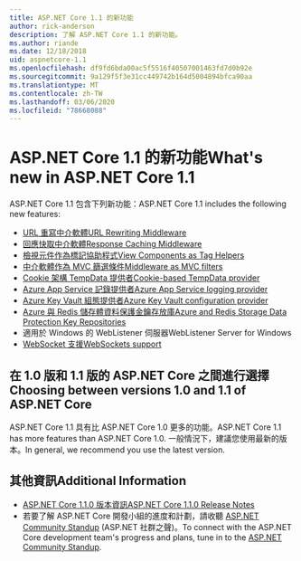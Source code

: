 ```yaml
---
title: ASP.NET Core 1.1 的新功能
author: rick-anderson
description: 了解 ASP.NET Core 1.1 的新功能。
ms.author: riande
ms.date: 12/18/2018
uid: aspnetcore-1.1
ms.openlocfilehash: df9fd6bda00ac5f5516f40507001463fd7d0b92e
ms.sourcegitcommit: 9a129f5f3e31cc449742b164d5004894bfca90aa
ms.translationtype: MT
ms.contentlocale: zh-TW
ms.lasthandoff: 03/06/2020
ms.locfileid: "78668088"
---
```

# <a name="whats-new-in-aspnet-core-11"></a><span data-ttu-id="a83fc-103">ASP.NET Core 1.1 的新功能</span><span class="sxs-lookup"><span data-stu-id="a83fc-103">What's new in ASP.NET Core 1.1</span></span>

<span data-ttu-id="a83fc-104">ASP.NET Core 1.1 包含下列新功能：</span><span class="sxs-lookup"><span data-stu-id="a83fc-104">ASP.NET Core 1.1 includes the following new features:</span></span>

- [<span data-ttu-id="a83fc-105">URL 重寫中介軟體</span><span class="sxs-lookup"><span data-stu-id="a83fc-105">URL Rewriting Middleware</span></span>](xref:fundamentals/url-rewriting)
- [<span data-ttu-id="a83fc-106">回應快取中介軟體</span><span class="sxs-lookup"><span data-stu-id="a83fc-106">Response Caching Middleware</span></span>](xref:performance/caching/middleware)
- [<span data-ttu-id="a83fc-107">檢視元件作為標記協助程式</span><span class="sxs-lookup"><span data-stu-id="a83fc-107">View Components as Tag Helpers</span></span>](xref:mvc/views/view-components#invoking-a-view-component-as-a-tag-helper)
- [<span data-ttu-id="a83fc-108">中介軟體作為 MVC 篩選條件</span><span class="sxs-lookup"><span data-stu-id="a83fc-108">Middleware as MVC filters</span></span>](xref:mvc/controllers/filters#using-middleware-in-the-filter-pipeline)
- [<span data-ttu-id="a83fc-109">Cookie 架構 TempData 提供者</span><span class="sxs-lookup"><span data-stu-id="a83fc-109">Cookie-based TempData provider</span></span>](xref:fundamentals/app-state#tempdata)
- [<span data-ttu-id="a83fc-110">Azure App Service 記錄提供者</span><span class="sxs-lookup"><span data-stu-id="a83fc-110">Azure App Service logging provider</span></span>](xref:fundamentals/logging/index#azure-app-service-provider)
- [<span data-ttu-id="a83fc-111">Azure Key Vault 組態提供者</span><span class="sxs-lookup"><span data-stu-id="a83fc-111">Azure Key Vault configuration provider</span></span>](xref:security/key-vault-configuration)
- [<span data-ttu-id="a83fc-112">Azure 與 Redis 儲存體資料保護金鑰存放庫</span><span class="sxs-lookup"><span data-stu-id="a83fc-112">Azure and Redis Storage Data Protection Key Repositories</span></span>](xref:security/data-protection/implementation/key-storage-providers)
- <span data-ttu-id="a83fc-113">適用於 Windows 的 WebListener 伺服器</span><span class="sxs-lookup"><span data-stu-id="a83fc-113">WebListener Server for Windows</span></span>
- [<span data-ttu-id="a83fc-114">WebSocket 支援</span><span class="sxs-lookup"><span data-stu-id="a83fc-114">WebSockets support</span></span>](xref:fundamentals/websockets)

## <a name="choosing-between-versions-10-and-11-of-aspnet-core"></a><span data-ttu-id="a83fc-115">在 1.0 版和 1.1 版的 ASP.NET Core 之間進行選擇</span><span class="sxs-lookup"><span data-stu-id="a83fc-115">Choosing between versions 1.0 and 1.1 of ASP.NET Core</span></span>

<span data-ttu-id="a83fc-116">ASP.NET Core 1.1 具有比 ASP.NET Core 1.0 更多的功能。</span><span class="sxs-lookup"><span data-stu-id="a83fc-116">ASP.NET Core 1.1 has more features than ASP.NET Core 1.0.</span></span> <span data-ttu-id="a83fc-117">一般情況下，建議您使用最新的版本。</span><span class="sxs-lookup"><span data-stu-id="a83fc-117">In general, we recommend you use the latest version.</span></span>

## <a name="additional-information"></a><span data-ttu-id="a83fc-118">其他資訊</span><span class="sxs-lookup"><span data-stu-id="a83fc-118">Additional Information</span></span>

- [<span data-ttu-id="a83fc-119">ASP.NET Core 1.1.0 版本資訊</span><span class="sxs-lookup"><span data-stu-id="a83fc-119">ASP.NET Core 1.1.0 Release Notes</span></span>](https://github.com/dotnet/aspnetcore/releases/tag/1.1.0)
- <span data-ttu-id="a83fc-120">若要了解 ASP.NET Core 開發小組的進度和計劃，請收聽 [ASP.NET Community Standup](https://live.asp.net/) (ASP.NET 社群之聲)。</span><span class="sxs-lookup"><span data-stu-id="a83fc-120">To connect with the ASP.NET Core development team's progress and plans, tune in to the [ASP.NET Community Standup](https://live.asp.net/).</span></span>
